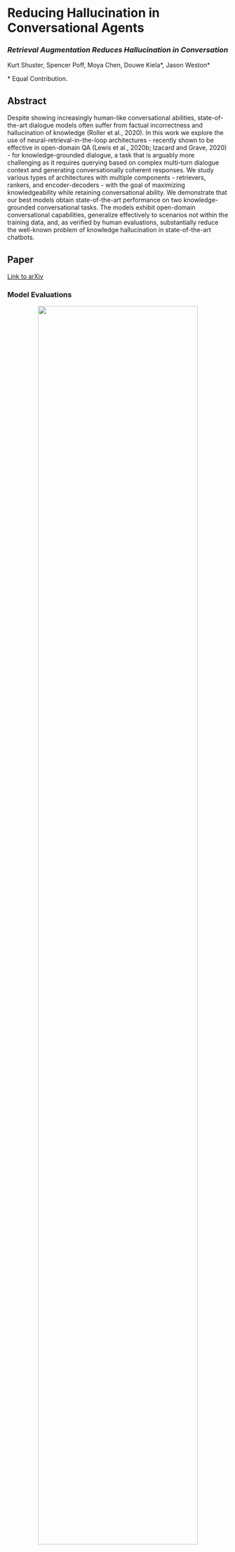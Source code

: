 # Reducing Hallucination in Conversational Agents

### _Retrieval Augmentation Reduces Hallucination in Conversation_

Kurt Shuster, Spencer Poff, Moya Chen, Douwe Kiela\*, Jason Weston\*

\* Equal Contribution.

## Abstract

Despite showing increasingly human-like conversational abilities, state-of-the-art dialogue models often suffer from factual incorrectness and hallucination of knowledge (Roller et al., 2020). In this work we explore the use of neural-retrieval-in-the-loop architectures - recently shown to be effective in open-domain QA (Lewis et al., 2020b; Izacard and Grave, 2020) - for knowledge-grounded dialogue, a task that is arguably more challenging as it requires querying based on complex multi-turn dialogue context and generating conversationally coherent responses. We study various types of architectures with multiple components - retrievers, rankers, and encoder-decoders - with the goal of maximizing knowledgeability while retaining conversational ability. We demonstrate that our best models obtain state-of-the-art performance on two knowledge-grounded conversational tasks. The models exhibit open-domain conversational capabilities, generalize effectively to scenarios not within the training data, and, as verified by human evaluations, substantially reduce the well-known problem of knowledge hallucination in state-of-the-art chatbots.

## Paper

[Link to arXiv](https://arxiv.org/abs/2104.07567)

### Model Evaluations


<p align="center"><img width="85%" src="Human_Evals.png" /></p>

### Example Model Outputs

<p align="center"><img width="85%" src="Model_Outputs.png" /></p>

## Tasks

### Wizard of Wikipedia (WoW)

You can access the [WoW](https://openreview.net/forum?id=r1l73iRqKm) dataset in ParlAI via the following:

    parlai dd -t wizard_of_wikipedia

### CMU Document Grounded Conversations (CMU_DoG)

You can access the [CMU_DoG](https://arxiv.org/abs/1809.07358) dataset in ParlAI via the following:

    parlai dd -t cmu_dog

To use the modified splits as described in the [paper](https://arxiv.org/abs/2104.07567), set the following flags for the seen/unseen splits, respectively:

    parlai dd -t cmu_dog --cmu-dog-split-type seen

    parlai dd -t cmu_dog --cmu-dog-split-type unseen --datatype test

## Pre-Trained Models

We provide the following 8 pre-trained models; each model, by default, uses a compressed FAISS Index for ease of use. We note the performance drop incurred by using the compressed index vs. the exact index, as well as the size and speed differences, in the table below. Note that the first three columns are with hotswapping indices with a model trained on an exact index; the fourth column measures performance when training specifically with a compressed index.

To interact with, or evaluate these models, you'll need at least 1 16gb GPU, as well as ~30 GB of RAM (as these models, by default, load the compressed indices).

### Interactive Mode

To use any of the models below, simply run the following command:

    parlai interactive -mf zoo_model_file

That's it!

### Performance as a function of index.

To specify the exact index, use `--indexer-type exact`; to specify the compressed index, use `--indexer-type compressed`. The compressed index has an important hyperparameter, `--compressed-indexer-nprobe`, that controls how exhaustive the search is within the index; the default is 64, but feel free to set higher (the maximum is 4096), bearing in mind that higher values yield slower searches.

Model | Exact Index | Compressed Index; 64 Centroids | Compressed Index; 128 Centroids | Trained on Compressed | Model Zoo File
------|------------------------:| ---------------------------------:| -------------: | ---------------------------------: | ---------------
**Size, GB** | 81 GB | 2.7 GB | 2.7 GB | 2.7 GB| |
BART RAG Token | 11.75 | 12.54 | 12.4 | 11.85 | zoo:hallucination/bart_rag_token/model |
BART RAG Sequence | 11.19 | 11.99 | 11.90 | | zoo:hallucination/bart_rag_sequence/model |
BART RAG Turn DTT | 11.87 | 12.51 | 12.45 | | zoo:hallucination/bart_rag_turn_dtt/model |
BART RAG Turn DO | 13.42 | 14.26 | 14.13 | | zoo:hallucination/bart_rag_turn_do/model |
BART RAG DPR Poly | 11.71 | 12.56 | 12.31 | | zoo:hallucination/bart_rag_dpr_poly/model |
BART FiD DPR | 14.34 | 14.68 | 14.64 | | zoo:hallucination/bart_fid_dpr/model |
BART FiD RAG | 11.59 | 12.64 | 12.37 | | zoo:hallucination/bart_fid_rag/model |
BART FiD RAG DPR Poly | 12.37 | 13.30 | 13.03 | | zoo:hallucination/bart_fid_rag_dpr_poly/model |

## Train your Own Models

The following commands demonstrate how to train some of the models above; we intentionally vary some options to demonstrate the flexibility of the methods. We note that the batchsizes specified below will work for 4x32gb GPUs; adjust them as needed for smaller storage. The default index in each of these is the compressed index from above.

#### Train a BART-Large RAG-Token model with DPR Retrieval on WoW

    parlai train_model -m rag -t wizard_of_wikipedia \
    --rag-model-type token --rag-retriever-type dpr --dpr-model-file zoo:hallucination/multiset_dpr/hf_bert_base.cp \
    --generation-model bart -o arch/bart_large \
    --batchsize 16 --fp16 True --gradient-clip 0.1 --label-truncate 128 \
    --log-every-n-secs 30 --lr-scheduler reduceonplateau --lr-scheduler-patience 1 \
    --model-parallel True --optimizer adam --text-truncate 512 --truncate 512 \
    -lr 1e-05 -vmm min -veps 0.25 -vme 1000 -vmt ppl -vp 5 \

#### Train a T5-Large RAG-Turn Doc-Then-Turn model with DPR Retrieval on WoW

    parlai train_model -m rag -t wizard_of_wikipedia \
    --rag-model-type turn --rag-turn-marginalize doc_then_turn --rag-retriever-type dpr \
    --generation-model t5 --t5-model-arch t5-large \
    --batchsize 8 --fp16 True --gradient-clip 0.1 --label-truncate 128 \
    --log-every-n-secs 30 --lr-scheduler reduceonplateau --lr-scheduler-patience 1 \
    --model-parallel True --optimizer adam --text-truncate 512 --truncate 512 \
    -lr 1e-05 -vmm min -veps 0.25 -vme 1000 -vmt ppl -vp 5 \

#### Train a BlenderBot-2.7B RAG Sequence Model with DPR-Poly Retrieval on WoW

For the BlenderBot model, we add extra positions to the encoder, so that we can retain additional information from the retrieved documents.

    parlai train_model -m rag -t wizard_of_wikipedia \
    --rag-model-type turn --rag-turn-marginalize doc_then_turn --rag-retriever-type dpr \
    --generation-model transformer/generator -o arch/blenderbot_3B \
    --n-extra-positions 128 \
    --init-model zoo:blender/blender_3B/model --dict-file zoo:blender/blender_3B/model.dict \
    --batchsize 8 --fp16 True --gradient-clip 0.1 \
    --log-every-n-secs 30 --lr-scheduler reduceonplateau --lr-scheduler-patience 1 \
    --model-parallel True --optimizer adam \
    -lr 1e-05 -vmm min -veps 0.25 -vme 1000 -vmt ppl -vp 5 \

#### Train a BART-Large FiD Model, with a DPR Retriever initialized from a DPR Model trained with RAG.

This is the **BART FiD RAG** model specified above.

    parlai train_model -m fid -t wizard_of_wikipedia \
    --rag-retriever-type dpr --query-model bert_from_parlai_rag \
    --dpr-model-file zoo:hallucination/bart_rag_token/model \
    --generation-model bart -o arch/bart_large \
    --batchsize 16 --fp16 True --gradient-clip 0.1 --label-truncate 128 \
    --log-every-n-secs 30 --lr-scheduler reduceonplateau --lr-scheduler-patience 1 \
    --model-parallel True --optimizer adam --text-truncate 512 --truncate 512 \
    -lr 1e-05 -vmm min -veps 0.25 -vme 1000 -vmt ppl -vp 5 \

#### Train a T5-Base FiD Model, using a smaller index for debug purposes.

We provide a smaller FAISS index comprising ~3k documents, which encompasses all topics appearing in the Wizard of Wikipedia dataset.

    parlai train_model -m fid -t wizard_of_wikipedia \
    --rag-retriever-type dpr --query-model bert_from_parlai_rag \
    --dpr-model-file zoo:hallucination/bart_rag_token/model \
    --retriever-small-index exact \
    --generation-model t5 --t5-model-arch t5-base \
    --batchsize 16 --fp16 True --gradient-clip 0.1 --label-truncate 128 \
    --log-every-n-secs 30 --lr-scheduler reduceonplateau --lr-scheduler-patience 1 \
    --model-parallel True --optimizer adam --text-truncate 512 --truncate 512 \
    -lr 1e-05 -vmm min -veps 0.25 -vme 1000 -vmt ppl -vp 5 \
